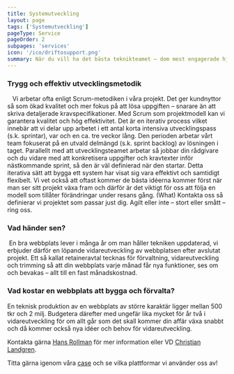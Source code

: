 ```yaml
---
title: Systemutveckling
layout: page
tags: ['Systemutveckling']
pageType: Service
pageOrder: 2
subpages: 'services'
icon: '/ico/driftosupport.png'
summary: När du vill ha det bästa teknikteamet – dom mest engagerade hjärnorna – och den senaste kunskapen - samlat i ett och samma team, då ska just ditt projekt genomföras tillsammans med oss på Iteam. Vi bygger det system som du behöver, det verktyget som du ser framför dig – precis så som du vill ha det. Vare sig det handlar om en ny webb, en webbutik, ett forum eller verksamhetsvertyg som molntjänst så kan vi bygga det åt dig. Vi utvecklar webbplatsen och tjänsten som utgör drivkraften i din affärsverksamhet.
---
```


### Trygg och effektiv utvecklingsmetodik 
<img src="/ico/iteration.png" class="operations-icon" alt=""> <img src="/ico/iteration.png" class="operations-icon" alt=""> <img src="/ico/iteration.png" class="operations-icon" alt=""> Vi arbetar ofta enligt Scrum-metodiken i våra projekt. Det ger kundnyttor så som ökad kvalitet och mer fokus på att lösa uppgiften – snarare än att skriva detaljerade kravspecifikationer. Med Scrum som projektmodell kan vi garantera kvalitet och hög effektivitet. Det är en iterativ process vilket innebär att vi delar upp arbetet i ett antal korta intensiva utvecklingspass (s.k. sprintar), var och en ca. tre veckor lång. Den perioden arbetar vårt team fokuserat på en utvald delmängd (s.k. sprint backlog) av lösningen i taget. Parallellt med att utvecklingsteamet arbetar så jobbar din rådgivare och du vidare med att konkretisera uppgifter och kravtexter inför nästkommande sprint, så den är väl definierad när den startar. Detta iterativa sätt att bygga ett system har visat sig vara effektivt och samtidigt flexibelt. Vi vet också att oftast kommer de bästa idéerna kommer först när man ser sitt projekt växa fram och därför är det viktigt för oss att följa en modell som tillåter förändringar under resans gång.
(What) Kontakta oss så definierar vi projektet som passar just dig. Agilt eller inte – stort eller smått – ring oss. <KONTAKT>

### Vad händer sen?
<img src="/ico/retainer.png" class="operations-icon" alt=""> En bra webbplats lever i många år om man håller tekniken uppdaterad, vi erbjuder därför en löpande vidareutveckling av webbplatsen efter avslutat projekt. Ett så kallat retaineravtal tecknas för förvaltning, vidareutveckling och trimming så att din webbplats varje månad får nya funktioner, ses om och bevakas – allt till en fast månadskostnad.

### Vad kostar en webbplats att bygga och förvalta?
En teknisk produktion av en webbplats av större karaktär ligger mellan 500 tkr och 2 milj. Budgetera därefter med ungefär lika mycket för år två i vidareutveckling för om allt går som det skall kommer din affär växa snabbt och då kommer också nya idéer och behov för vidareutveckling.

Kontakta gärna [Hans Rollman](mailto:hans.rollman@iteam.se) för mer information eller VD [Christian Landgren](mailto:christian.landgren@iteam.se).

Titta gärna igenom våra [case](/sections/case) och se vilka plattformar vi använder oss av!